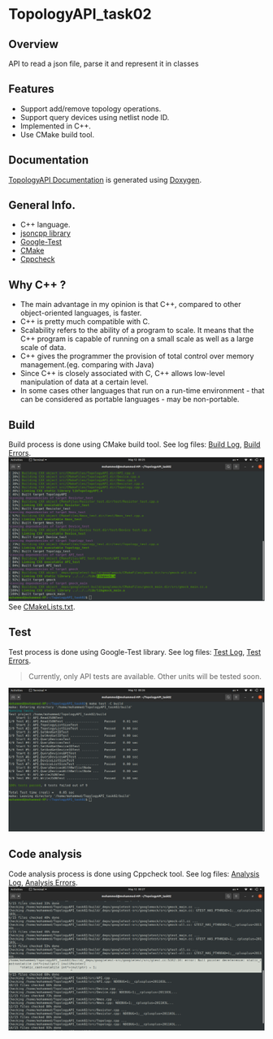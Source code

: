 # TopologyAPI_task02

## Overview
API to read a json file, parse it and represent it in classes

## Features
- Support add/remove topology operations.
- Support query devices using netlist node ID.
- Implemented in C++.
- Use CMake build tool.

## Documentation
[TopologyAPI Documentation] is generated using [Doxygen].

## General Info.
- C++ language.
- [jsoncpp library]
- [Google-Test]
- [CMake]
- [Cppcheck]

## Why C++ ?
- The main advantage in my opinion is that C++, compared to other object-oriented languages, is faster.
- C++ is pretty much compatible with C.
- Scalability refers to the ability of a program to scale. It means that the C++ program is capable of running on a small scale as well as a large scale of data.
- C++ gives the programmer the provision of total control over memory management.(eg. comparing with Java)
- Since C++ is closely associated with C, C++ allows low-level manipulation of data at a certain level.
- In some cases other languages that run on a run-time environment - that can be considered as portable languages - may be non-portable.

## Build
Build process is done using CMake build tool.
See log files: [Build Log], [Build Errors].
![build screenshot](screenshots/build.png)
See [CMakeLists.txt].

## Test
Test process is done using Google-Test library.
See log files: [Test Log], [Test Errors].
> Currently, only API tests are available. Other units will be tested soon.

![test screenshot](screenshots/test.png)

## Code analysis
Code analysis process is done using Cppcheck tool.
See log files: [Analysis Log], [Analysis Errors].
![analusis screenshot](screenshots/analysis.png)

[jsoncpp library]: <https://github.com/open-source-parsers/jsoncpp>
[Google-Test]: <https://github.com/google/googletest>
[CMake]: <https://cmake.org/>
[TopologyAPI Documentation]: <https://mohammed0x00.github.io/TopologyAPI_task02/>
[Doxygen]: <https://www.doxygen.nl/>
[Build Log]:<https://github.com/mohammed0x00/TopologyAPI_task02/blob/main/log/build_log>
[Build Errors]:<https://github.com/mohammed0x00/TopologyAPI_task02/blob/main/log/build_errors>
[Test Log]:<https://github.com/mohammed0x00/TopologyAPI_task02/blob/main/log/test_log>
[Test Errors]:<https://github.com/mohammed0x00/TopologyAPI_task02/blob/main/log/test_errors>
[Analysis Log]:<https://github.com/mohammed0x00/TopologyAPI_task02/blob/main/log/analysis_log>
[Analysis Errors]:<https://github.com/mohammed0x00/TopologyAPI_task02/blob/main/log/analysis_errors>
[Cppcheck]:<https://cppcheck.sourceforge.io/>
[CMakeLists.txt]:<https://github.com/mohammed0x00/TopologyAPI_task02/blob/main/CMakeLists.txt>
